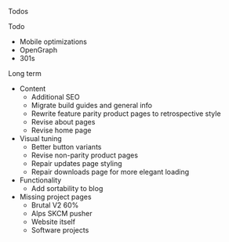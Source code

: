 Todos 

Todo
- Mobile optimizations
- OpenGraph
- 301s

Long term

- Content
  - Additional SEO
  - Migrate build guides and general info
  - Rewrite feature parity product pages to retrospective style
  - Revise about pages
  - Revise home page
- Visual tuning
  - Better button variants
  - Revise non-parity product pages
  - Repair updates page styling
  - Repair downloads page for more elegant loading
- Functionality
  - Add sortability to blog
- Missing project pages
  - Brutal V2 60%
  - Alps SKCM pusher
  - Website itself
  - Software projects
